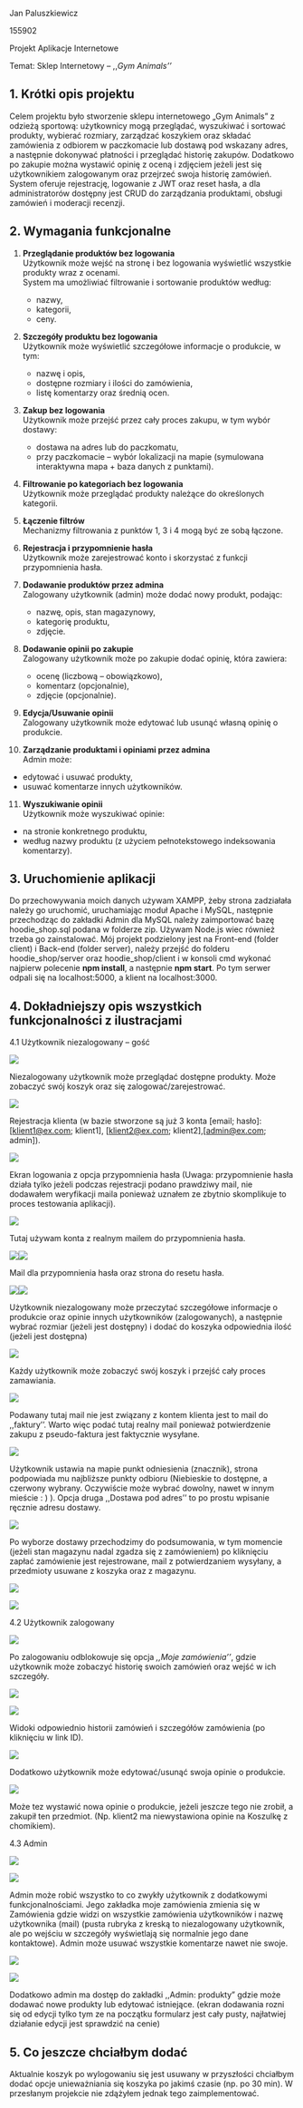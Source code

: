 ﻿Jan Paluszkiewicz

155902

Projekt Aplikacje Internetowe

Temat: Sklep Internetowy – ,,*Gym Animals’’*


## 1. Krótki opis projektu

   Celem projektu było stworzenie sklepu internetowego „Gym Animals” z odzieżą sportową: użytkownicy mogą przeglądać, wyszukiwać i sortować produkty, wybierać rozmiary, zarządzać koszykiem oraz składać zamówienia z odbiorem w paczkomacie lub dostawą pod wskazany adres, a następnie dokonywać płatności i przeglądać historię zakupów. Dodatkowo po zakupie można wystawić opinię z oceną i zdjęciem jeżeli jest się użytkownikiem zalogowanym oraz przejrzeć swoja historię zamówień. System oferuje rejestrację, logowanie z JWT oraz reset hasła, a dla administratorów dostępny jest CRUD do zarządzania produktami, obsługi zamówień i moderacji recenzji. 

## 2. Wymagania funkcjonalne

1. **Przeglądanie produktów bez logowania**  
   Użytkownik może wejść na stronę i bez logowania wyświetlić wszystkie produkty wraz z ocenami.  
   System ma umożliwiać filtrowanie i sortowanie produktów według:
   - nazwy,
   - kategorii,
   - ceny.

2. **Szczegóły produktu bez logowania**  
   Użytkownik może wyświetlić szczegółowe informacje o produkcie, w tym:
   - nazwę i opis,
   - dostępne rozmiary i ilości do zamówienia,
   - listę komentarzy oraz średnią ocen.

3. **Zakup bez logowania**  
   Użytkownik może przejść przez cały proces zakupu, w tym wybór dostawy:
   - dostawa na adres lub do paczkomatu,
   - przy paczkomacie – wybór lokalizacji na mapie (symulowana interaktywna mapa + baza danych z punktami).

4. **Filtrowanie po kategoriach bez logowania**  
   Użytkownik może przeglądać produkty należące do określonych kategorii.

5. **Łączenie filtrów**  
   Mechanizmy filtrowania z punktów 1, 3 i 4 mogą być ze sobą łączone.

6. **Rejestracja i przypomnienie hasła**  
   Użytkownik może zarejestrować konto i skorzystać z funkcji przypomnienia hasła.

7. **Dodawanie produktów przez admina**  
   Zalogowany użytkownik (admin) może dodać nowy produkt, podając:
   - nazwę, opis, stan magazynowy,
   - kategorię produktu,
   - zdjęcie.

8. **Dodawanie opinii po zakupie**  
   Zalogowany użytkownik może po zakupie dodać opinię, która zawiera:
   - ocenę (liczbową – obowiązkowo),
   - komentarz (opcjonalnie),
   - zdjęcie (opcjonalnie).

9. **Edycja/Usuwanie opinii**  
   Zalogowany użytkownik może edytować lub usunąć własną opinię o produkcie.

10. **Zarządzanie produktami i opiniami przez admina**  
   Admin może:
   - edytować i usuwać produkty,
   - usuwać komentarze innych użytkowników.

11. **Wyszukiwanie opinii**  
   Użytkownik może wyszukiwać opinie:
   - na stronie konkretnego produktu,
   - według nazwy produktu (z użyciem pełnotekstowego indeksowania komentarzy).

## 3. Uruchomienie aplikacji

Do przechowywania moich danych używam XAMPP, żeby strona zadziałała należy go uruchomić, uruchamiając moduł Apache i MySQL, następnie przechodząc do zakładki Admin dla MySQL należy zaimportować bazę hoodie\_shop.sql podana w folderze zip. Używam Node.js wiec również trzeba go zainstalować. Mój projekt podzielony jest na Front-end (folder client) i Back-end (folder server), należy przejść do folderu hoodie\_shop/server oraz hoodie\_shop/client i w konsoli cmd wykonać najpierw polecenie **npm install**, a następnie **npm start**. Po tym serwer odpali się na localhost:5000, a klient na localhost:3000.



## 4. Dokładniejszy opis wszystkich funkcjonalności z ilustracjami
   4.1 Użytkownik niezalogowany – gość 

![](media/image001.png)

Niezalogowany użytkownik może przeglądać dostępne produkty. Może zobaczyć swój koszyk oraz się zalogować/zarejestrować.

![](media/image002.png)

Rejestracja klienta (w bazie stworzone są już 3 konta [email; hasło]: [klient1@ex.com; klient1], [klient2@ex.com; klient2],[admin@ex.com; admin]). 

![](media/image003.png)

Ekran logowania z opcja przypomnienia hasła (Uwaga: przypomnienie hasła działa tylko jeżeli podczas rejestracji podano prawdziwy mail, nie dodawałem weryfikacji maila ponieważ uznałem ze zbytnio skomplikuje to proces testowania aplikacji).

![](media/image004.png)

Tutaj używam konta z realnym mailem do przypomnienia hasła.

![](media/image005.png)![](media/image006.png)  

Mail dla przypomnienia hasła oraz strona do resetu hasła.

![](media/image007.png)![](media/image008.png)

Użytkownik niezalogowany może przeczytać szczegółowe informacje o produkcie oraz opinie innych użytkowników (zalogowanych), a następnie wybrać rozmiar (jeżeli jest dostępny) i dodać do koszyka odpowiednia ilość (jeżeli jest dostępna)

![](media/image009.png)

Każdy użytkownik może zobaczyć swój koszyk i przejść cały proces zamawiania.

![](media/image010.png)

Podawany tutaj mail nie jest związany z kontem klienta jest to mail do ,,faktury’’. Warto więc podać tutaj realny mail ponieważ potwierdzenie zakupu z pseudo-faktura jest faktycznie wysyłane.

![](media/image011.png) 

Użytkownik ustawia na mapie punkt odniesienia (znacznik), strona podpowiada mu najbliższe punkty odbioru (Niebieskie to dostępne, a czerwony wybrany. Oczywiście może wybrać dowolny, nawet w innym mieście : ) ). Opcja druga ,,Dostawa pod adres’’ to po prostu wpisanie ręcznie adresu dostawy. 

![](media/image012.png)

Po wyborze dostawy przechodzimy do podsumowania, w tym momencie (jeżeli stan magazynu nadal zgadza się z zamówieniem) po kliknięciu zapłać zamówienie jest rejestrowane, mail z potwierdzaniem wysyłany, a przedmioty usuwane z koszyka oraz z magazynu.

![](media/image013.png)

![](media/image014.png)  

4.2 Użytkownik zalogowany

![](media/image015.png)

Po zalogowaniu odblokowuje się opcja *,,Moje zamówienia’’*, gdzie użytkownik może zobaczyć historię swoich zamówień oraz wejść w ich szczegóły.

![](media/image016.png)

![](media/image017.png)

Widoki odpowiednio historii zamówień i szczegółów zamówienia (po kliknięciu w link ID).

![](media/image018.png) 

Dodatkowo użytkownik może edytować/usunąć swoja opinie o produkcie.

![](media/image019.png)

Może tez wystawić nowa opinie o produkcie, jeżeli jeszcze tego nie zrobił, a zakupił ten przedmiot. (Np. klient2 ma niewystawiona opinie na Koszulkę z chomikiem).

4.3 Admin

![](media/image020.png)

![](media/image021.png)

Admin może robić wszystko to co zwykły użytkownik z dodatkowymi funkcjonalnościami. Jego zakładka moje zamówienia zmienia się w Zamówienia gdzie widzi on wszystkie zamówienia użytkowników i nazwę użytkownika (mail) (pusta rubryka z kreską to niezalogowany użytkownik, ale po wejściu w szczegóły wyświetlają się normalnie jego dane kontaktowe). Admin może usuwać wszystkie komentarze nawet nie swoje. 

![](media/image022.png)

![](media/image023.png)

Dodatkowo admin ma dostęp do zakładki ,,Admin: produkty” gdzie może dodawać nowe produkty lub edytować istniejące. (ekran dodawania rozni się od edycji tylko tym ze na początku formularz jest cały pusty, najłatwiej działanie edycji jest sprawdzić na cenie) 

## 5. Co jeszcze chciałbym dodać

Aktualnie koszyk po wylogowaniu się jest usuwany w przyszłości chciałbym dodać opcje unieważniania się koszyka po jakimś czasie (np. po 30 min). W przesłanym projekcie nie zdążyłem jednak tego zaimplementować.
